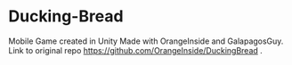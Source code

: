 # Ducking-Bread

Mobile Game created in Unity
Made with OrangeInside and GalapagosGuy.
Link to original repo https://github.com/OrangeInside/DuckingBread .
